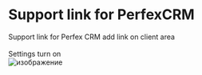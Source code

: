 # Support link for PerfexCRM
Support link for Perfex CRM add link on client area
</br></br>
Settings turn on</br>
![изображение](https://user-images.githubusercontent.com/11683786/168421881-c404b521-f084-460c-9b11-deda8093660e.png)
